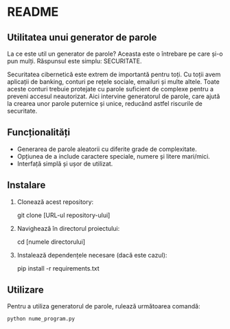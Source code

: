 # README

## Utilitatea unui generator de parole

La ce este util un generator de parole? Aceasta este o întrebare pe care și-o pun mulți. Răspunsul este simplu: SECURITATE.

Securitatea cibernetică este extrem de importantă pentru toți. Cu toții avem aplicații de banking, conturi pe rețele sociale, emailuri și multe altele. Toate aceste conturi trebuie protejate cu parole suficient de complexe pentru a preveni accesul neautorizat. Aici intervine generatorul de parole, care ajută la crearea unor parole puternice și unice, reducând astfel riscurile de securitate.

## Funcționalități

- Generarea de parole aleatorii cu diferite grade de complexitate.
- Opțiunea de a include caractere speciale, numere și litere mari/mici.
- Interfață simplă și ușor de utilizat.

## Instalare

1. Clonează acest repository:
   
    git clone [URL-ul repository-ului]
    
2. Navighează în directorul proiectului:
   
    cd [numele directorului]
    
3. Instalează dependențele necesare (dacă este cazul):
   
    pip install -r requirements.txt
    
## Utilizare

Pentru a utiliza generatorul de parole, rulează următoarea comandă:
```bash
python nume_program.py
